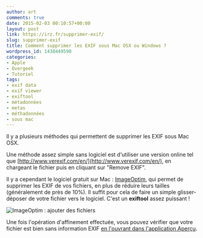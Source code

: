 ```yaml
---
author: art
comments: true
date: 2015-02-03 00:10:57+00:00
layout: post
link: https://irz.fr/supprimer-exif/
slug: supprimer-exif
title: Comment supprimer les EXIF sous Mac OSX ou Windows ?
wordpress_id: 1438449590
categories:
- Apple
- Overgeek
- Tutoriel
tags:
- exif data
- exif viewer
- exiftool
- métadonnées
- metas
- méthadonnées
- sous mac
---
```


Il y a plusieurs méthodes qui permettent de supprimer les EXIF sous Mac OSX.

Une méthode assez simple sans logiciel est d'utiliser une version online tel que [http://www.verexif.com/en/](http://www.verexif.com/en/), en chargeant le fichier puis en cliquant sur "Remove EXIF".

Il y a cependant le logiciel gratuit sur Mac : [ImageOptim](https://imageoptim.com/), qui permet de supprimer les EXIF de vos fichiers, en plus de réduire leurs tailles (généralement de près de 10%). Il suffit pour cela de faire un simple glisser-déposer de votre fichier vers le logiciel. C'est un **exiftool** assez puissant !

![ImageOptim : ajouter des fichiers](https://static.irz.fr/2015/02/imageoptim-deposer-fichiers.png)

Une fois l'opération d'affinement effectuée, vous pouvez vérifier que votre fichier est bien sans information EXIF [en l'ouvrant dans l'application Aperçu](http://irz.fr/info-exif).
